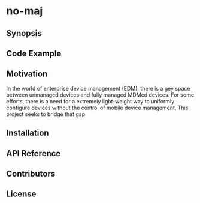 # no-maj

## Synopsis


## Code Example


## Motivation
In the world of enterprise device management (EDM), there is a gey space between unmanaged devices and fully managed MDMed devices.  For some efforts, there is a need for a extremely light-weight way to uniformly configure devices without the control of mobile device management.  This project seeks to bridge that gap.

## Installation


## API Reference


## Contributors


## License
